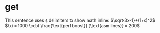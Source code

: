# get

This sentence uses `$` delimiters to show math inline:  $\sqrt{3x-1}+(1+x)^2$
$\xi = 1000 \cdot \frac{\text{perf boost}} {\text{asm lines}} = 200$
